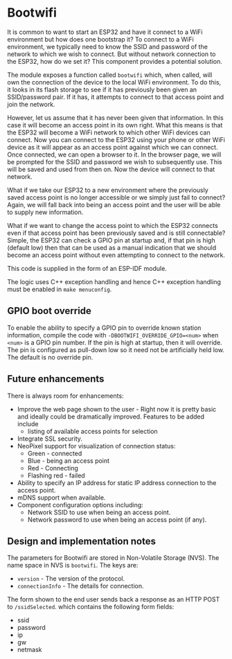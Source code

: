 # Bootwifi
It is common to want to start an ESP32 and have it connect to a WiFi environment but how does one bootstrap it?  To connect to a WiFi environment, we typically need to know the SSID and password of the network to which we wish to connect.  But without network connection to the ESP32, how do we set it?  This component provides a potential solution.

The module exposes a function called `bootwifi` which, when called, will own the connection of the device to the local WiFi environment.  To do this, it looks in its flash storage to see if it has previously been given an SSID/password pair.  If it has, it attempts to connect to that access point and join the network.

However, let us assume that it has never been given that information.  In this case it will become an access point in its own right.  What this means is that the ESP32 will become a WiFi network to which other WiFi devices can connect.  Now you can connect to the ESP32 using your phone or other WiFi device as it will appear as an access point against which we can connect.  Once connected, we can open a browser to it.  In the browser page, we will be prompted for the SSID and password we wish to subsequently use.  This will be saved and used from then on.  Now the device will connect to that network.

What if we take our ESP32 to a new environment where the previously saved access point is no longer accessible or we simply just fail to connect?  Again, we will fall back into being an access point and the user will be able to supply new information.

What if we want to change the access point to which the ESP32 connects even if that access point has been previously saved and is still connectable?  Simple, the ESP32 can check a GPIO pin at startup and, if that pin is high (default low) then that can be used as a manual indication that we should become an access point without even attempting to connect to the network.

This code is supplied in the form of an ESP-IDF module.

The logic uses C++ exception handling and hence C++ exception handling must be enabled in `make menuconfig`.

## GPIO boot override
To enable the ability to specify a GPIO pin to override known station information, compile the code with `-DBOOTWIFI_OVERRIDE_GPIO=<num>` when `<num>` is a GPIO pin number.  If the pin is high at startup, then it will override.  The pin is configured as pull-down low so it need not be artificially held low.  The default is no override pin.

## Future enhancements
There is always room for enhancements:

* Improve the web page shown to the user - Right now it is pretty basic and ideally could be dramatically improved.  Features to be added include
  - listing of available access points for selection
* Integrate SSL security.
* NeoPixel support for visualization of connection status:
  - Green - connected
  - Blue - being an access point
  - Red - Connecting
  - Flashing red - failed
* Ability to specify an IP address for static IP address connection to the access point.
* mDNS support when available.
* Component configuration options including:
  - Network SSID to use when being an access point.
  - Network password to use when being an access point (if any). 
  
## Design and implementation notes
The parameters for Bootwifi are stored in Non-Volatile Storage (NVS).  The name space in NVS
is `bootwifi`.  The keys are:

* `version` - The version of the protocol.
* `connectionInfo` - The details for connection.

The form shown to the end user sends back a response as an HTTP POST to `/ssidSelected`. which contains the following form fields:

* ssid
* password
* ip
* gw
* netmask
 
